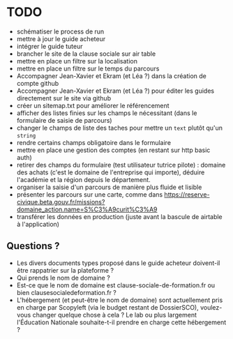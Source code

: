 # TODO

- schématiser le process de run
- mettre à jour le guide acheteur
- intégrer le guide tuteur
- brancher le site de la clause sociale sur air table
- mettre en place un filtre sur la localisation
- mettre en place un filtre sur le temps du parcours
- Accompagner Jean-Xavier et Ekram (et Léa ?) dans la création de compte github
- Accompagner Jean-Xavier et Ekram (et Léa ?) pour éditer les guides directement sur le site via github
- créer un sitemap.txt pour améliorer le référencement
- afficher des listes finies sur les champs le nécessitant (dans le formulaire de saisie de parcours)
- changer le champs de liste des taches pour mettre un `text` plutôt qu'un `string`
- rendre certains champs obligatoire dans le formulaire
- mettre en place une gestion des comptes (en restant sur http basic auth)
- retirer des champs du formulaire (test utilisateur tutrice pilote) : domaine des achats (c'est le domaine de l'entreprise qui importe), déduire l'académie et la région depuis le département.
- organiser la saisie d'un parcours de manière plus fluide et lisible
- présenter les parcours sur une carte, comme dans https://reserve-civique.beta.gouv.fr/missions?domaine_action.name=S%C3%A9curit%C3%A9
- transférer les données en production (juste avant la bascule de airtable à l'application)

## Questions ?

- Les divers documents types proposé dans le guide acheteur doivent-il être rappatrier sur la plateforme ?
- Qui prends le nom de domaine ?
- Est-ce que le nom de domaine est clause-sociale-de-formation.fr ou bien clausesocialedeformation.fr ?
- L'hébergement (et peut-être le nom de domaine) sont actuellement pris en charge par Scopyleft (via le budget restant de DossierSCO), voulez-vous changer quelque chose à cela ? Le lab ou plus largement l'Éducation Nationale souhaite-t-il prendre en charge cette hébergement ?
